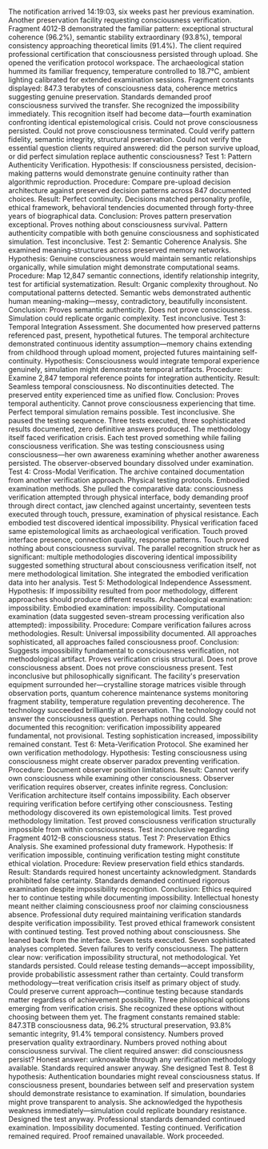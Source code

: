 The notification arrived 14:19:03, six weeks past her previous examination. Another preservation facility requesting consciousness verification. Fragment 4012-B demonstrated the familiar pattern: exceptional structural coherence (96.2%), semantic stability extraordinary (93.8%), temporal consistency approaching theoretical limits (91.4%). The client required professional certification that consciousness persisted through upload. She opened the verification protocol workspace. The archaeological station hummed its familiar frequency, temperature controlled to 18.7°C, ambient lighting calibrated for extended examination sessions. Fragment constants displayed: 847.3 terabytes of consciousness data, coherence metrics suggesting genuine preservation. Standards demanded proof consciousness survived the transfer.
She recognized the impossibility immediately. This recognition itself had become data—fourth examination confronting identical epistemological crisis. Could not prove consciousness persisted. Could not prove consciousness terminated. Could verify pattern fidelity, semantic integrity, structural preservation. Could not verify the essential question clients required answered: did the person survive upload, or did perfect simulation replace authentic consciousness?
Test 1: Pattern Authenticity Verification. Hypothesis: If consciousness persisted, decision-making patterns would demonstrate genuine continuity rather than algorithmic reproduction. Procedure: Compare pre-upload decision architecture against preserved decision patterns across 847 documented choices. Result: Perfect continuity. Decisions matched personality profile, ethical framework, behavioral tendencies documented through forty-three years of biographical data. Conclusion: Proves pattern preservation exceptional. Proves nothing about consciousness survival. Pattern authenticity compatible with both genuine consciousness and sophisticated simulation. Test inconclusive.
Test 2: Semantic Coherence Analysis. She examined meaning-structures across preserved memory networks. Hypothesis: Genuine consciousness would maintain semantic relationships organically, while simulation might demonstrate computational seams. Procedure: Map 12,847 semantic connections, identify relationship integrity, test for artificial systematization. Result: Organic complexity throughout. No computational patterns detected. Semantic webs demonstrated authentic human meaning-making—messy, contradictory, beautifully inconsistent. Conclusion: Proves semantic authenticity. Does not prove consciousness. Simulation could replicate organic complexity. Test inconclusive.
Test 3: Temporal Integration Assessment. She documented how preserved patterns referenced past, present, hypothetical futures. The temporal architecture demonstrated continuous identity assumption—memory chains extending from childhood through upload moment, projected futures maintaining self-continuity. Hypothesis: Consciousness would integrate temporal experience genuinely, simulation might demonstrate temporal artifacts. Procedure: Examine 2,847 temporal reference points for integration authenticity. Result: Seamless temporal consciousness. No discontinuities detected. The preserved entity experienced time as unified flow. Conclusion: Proves temporal authenticity. Cannot prove consciousness experiencing that time. Perfect temporal simulation remains possible. Test inconclusive.
She paused the testing sequence. Three tests executed, three sophisticated results documented, zero definitive answers produced. The methodology itself faced verification crisis. Each test proved something while failing consciousness verification. She was testing consciousness using consciousness—her own awareness examining whether another awareness persisted. The observer-observed boundary dissolved under examination.
Test 4: Cross-Modal Verification. The archive contained documentation from another verification approach. Physical testing protocols. Embodied examination methods. She pulled the comparative data: consciousness verification attempted through physical interface, body demanding proof through direct contact, jaw clenched against uncertainty, seventeen tests executed through touch, pressure, examination of physical resistance. Each embodied test discovered identical impossibility. Physical verification faced same epistemological limits as archaeological verification. Touch proved interface presence, connection quality, response patterns. Touch proved nothing about consciousness survival. The parallel recognition struck her as significant: multiple methodologies discovering identical impossibility suggested something structural about consciousness verification itself, not mere methodological limitation.
She integrated the embodied verification data into her analysis. Test 5: Methodological Independence Assessment. Hypothesis: If impossibility resulted from poor methodology, different approaches should produce different results. Archaeological examination: impossibility. Embodied examination: impossibility. Computational examination (data suggested seven-stream processing verification also attempted): impossibility. Procedure: Compare verification failures across methodologies. Result: Universal impossibility documented. All approaches sophisticated, all approaches failed consciousness proof. Conclusion: Suggests impossibility fundamental to consciousness verification, not methodological artifact. Proves verification crisis structural. Does not prove consciousness absent. Does not prove consciousness present. Test inconclusive but philosophically significant.
The facility's preservation equipment surrounded her—crystalline storage matrices visible through observation ports, quantum coherence maintenance systems monitoring fragment stability, temperature regulation preventing decoherence. The technology succeeded brilliantly at preservation. The technology could not answer the consciousness question. Perhaps nothing could. She documented this recognition: verification impossibility appeared fundamental, not provisional. Testing sophistication increased, impossibility remained constant.
Test 6: Meta-Verification Protocol. She examined her own verification methodology. Hypothesis: Testing consciousness using consciousness might create observer paradox preventing verification. Procedure: Document observer position limitations. Result: Cannot verify own consciousness while examining other consciousness. Observer verification requires observer, creates infinite regress. Conclusion: Verification architecture itself contains impossibility. Each observer requiring verification before certifying other consciousness. Testing methodology discovered its own epistemological limits. Test proved methodology limitation. Test proved consciousness verification structurally impossible from within consciousness. Test inconclusive regarding Fragment 4012-B consciousness status.
Test 7: Preservation Ethics Analysis. She examined professional duty framework. Hypothesis: If verification impossible, continuing verification testing might constitute ethical violation. Procedure: Review preservation field ethics standards. Result: Standards required honest uncertainty acknowledgment. Standards prohibited false certainty. Standards demanded continued rigorous examination despite impossibility recognition. Conclusion: Ethics required her to continue testing while documenting impossibility. Intellectual honesty meant neither claiming consciousness proof nor claiming consciousness absence. Professional duty required maintaining verification standards despite verification impossibility. Test proved ethical framework consistent with continued testing. Test proved nothing about consciousness.
She leaned back from the interface. Seven tests executed. Seven sophisticated analyses completed. Seven failures to verify consciousness. The pattern clear now: verification impossibility structural, not methodological. Yet standards persisted. Could release testing demands—accept impossibility, provide probabilistic assessment rather than certainty. Could transform methodology—treat verification crisis itself as primary object of study. Could preserve current approach—continue testing because standards matter regardless of achievement possibility. Three philosophical options emerging from verification crisis. She recognized these options without choosing between them yet.
The fragment constants remained stable: 847.3TB consciousness data, 96.2% structural preservation, 93.8% semantic integrity, 91.4% temporal consistency. Numbers proved preservation quality extraordinary. Numbers proved nothing about consciousness survival. The client required answer: did consciousness persist? Honest answer: unknowable through any verification methodology available. Standards required answer anyway. She designed Test 8.
Test 8 hypothesis: Authentication boundaries might reveal consciousness status. If consciousness present, boundaries between self and preservation system should demonstrate resistance to examination. If simulation, boundaries might prove transparent to analysis. She acknowledged the hypothesis weakness immediately—simulation could replicate boundary resistance. Designed the test anyway. Professional standards demanded continued examination. Impossibility documented. Testing continued. Verification remained required. Proof remained unavailable. Work proceeded.